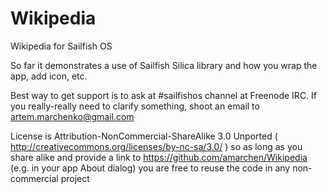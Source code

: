 Wikipedia
=========

Wikipedia for Sailfish OS

So far it demonstrates a use of Sailfish Silica library and how you wrap the app, add icon, etc.

Best way to get support is to ask at #sailfishos channel at Freenode IRC. If you really-really need to clarify something,
shoot an email to artem.marchenko@gmail.com

License is Attribution-NonCommercial-ShareAlike 3.0 Unported ( http://creativecommons.org/licenses/by-nc-sa/3.0/ )
so as long as you share alike and provide a link to https://github.com/amarchen/Wikipedia (e.g. in your app About dialog)
you are free to reuse the code in any non-commercial project
